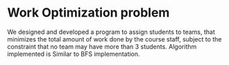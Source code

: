 # Work Optimization problem

  We designed and developed a program to assign students to teams, that minimizes the total 
amount of work done by the course staff, subject to the constraint that no team may have more than 3 students.
Algorithm implemented is Similar to BFS implementation. 
